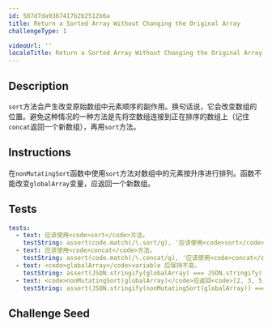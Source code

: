 ```yaml
---
id: 587d7da9367417b2b2512b6a
title: Return a Sorted Array Without Changing the Original Array
challengeType: 1

videoUrl: ''
localeTitle: Return a Sorted Array Without Changing the Original Array
---
```


## Description
<section id='description'>
<code>sort</code>方法会产生改变原始数组中元素顺序的副作用。换句话说，它会改变数组的位置。避免这种情况的一种方法是先将空数组连接到正在排序的数组上（记住<code>concat</code>返回一个新数组），再用<code>sort</code>方法。
</section>

## Instructions
<section id='instructions'>
在<code>nonMutatingSort</code>函数中使用<code>sort</code>方法对数组中的元素按升序进行排列。函数不能改变<code>globalArray</code>变量，应返回一个新数组。
</section>

## Tests
<section id='tests'>

```yml
tests:
  - text: 应该使用<code>sort</code>方法。
    testString: assert(code.match(/\.sort/g), '应该使用<code>sort</code>方法。');
  - text: 应该使用<code>concat</code>方法。
    testString: assert(code.match(/\.concat/g), '应该使用<code>concat</code>方法。');
  - text: <code>globalArray</code>variable 应保持不变。
    testString: assert(JSON.stringify(globalArray) === JSON.stringify([5, 6, 3, 2, 9]), '<code>globalArray</code>variable 应保持不变。');
  - text: <code>nonMutatingSort(globalArray)</code>应返回<code>[2, 3, 5, 6, 9]</code>。
    testString: assert(JSON.stringify(nonMutatingSort(globalArray)) === JSON.stringify([2, 3, 5, 6, 9]), '<code>nonMutatingSort(globalArray)</code>应返回<code>[2, 3, 5, 6, 9]</code>。');

```

</section>

## Challenge Seed
<section id='challengeSeed'>















</section>

              